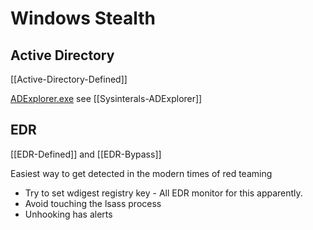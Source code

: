 # Windows Stealth


## Active Directory 

[[Active-Directory-Defined]]

[ADExplorer.exe](https://learn.microsoft.com/en-us/sysinternals/downloads/adexplorer) see [[Sysinterals-ADExplorer]] 


## EDR

[[EDR-Defined]] and [[EDR-Bypass]]

Easiest way to get detected in the modern times of red teaming
- Try to set wdigest registry key - All EDR monitor for this apparently.
- Avoid touching the lsass process
- Unhooking has alerts